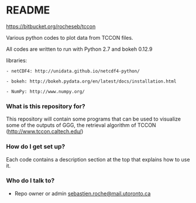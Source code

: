 # README #

https://bitbucket.org/rocheseb/tccon

Various python codes to plot data from TCCON files.

All codes are written to run with Python 2.7 and bokeh 0.12.9

libraries:

	- netCDF4: http://unidata.github.io/netcdf4-python/
	
	- bokeh: http://bokeh.pydata.org/en/latest/docs/installation.html
	
	- NumPy: http://www.numpy.org/


### What is this repository for? ###

This repository will contain some programs that can be used to visualize some of the outputs of GGG, the retrieval algorithm of TCCON (http://www.tccon.caltech.edu/)

### How do I get set up? ###

Each code contains a description section at the top that explains how to use it.

### Who do I talk to? ###

* Repo owner or admin
sebastien.roche@mail.utoronto.ca
